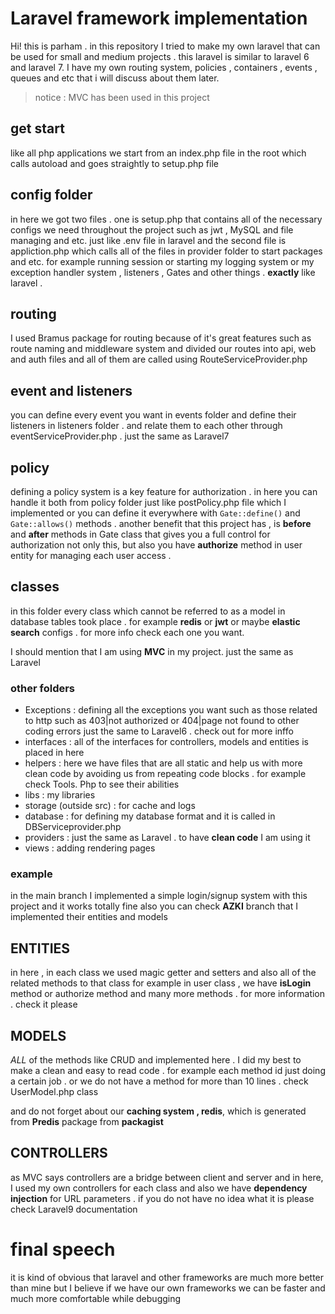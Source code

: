 # Laravel framework implementation

Hi! this is parham . in this repository I tried to make my own laravel that can be used for small and medium projects . this laravel is similar to laravel 6 and laravel 7.
I have my own routing system, policies , containers , events , queues and etc that i will discuss about them later.

> notice : MVC has been used in this project


## get start

like all php applications we start from an index.php file in the root which calls autoload and goes straightly to setup.php file

## config folder

in here we got two files . one is setup.php that contains all of the necessary configs we need throughout the project such as jwt , MySQL and file managing and etc.  just like .env file in laravel  and the second file is appliction.php which calls all of the files in provider folder to start packages and etc. 
for example running session or starting my logging system or my exception handler system , listeners , Gates and other things . **exactly** like laravel .

## routing

I used Bramus package for routing because of it's great features such as route naming and middleware system and divided our routes into api, web and auth files and all of them are called using RouteServiceProvider.php

## event and listeners

you can define every event you want in events folder and define their 
listeners in listeners folder . and relate them to each other through eventServiceProvider.php . just the same as Laravel7
## policy

defining a policy system is a key feature for authorization . in here you can handle it both  from policy folder just like postPolicy.php file which I implemented
or you can define it everywhere with `Gate::define()` and `Gate::allows()` methods .
another benefit that this project has , is **before** and **after** methods in Gate class that gives you a full control for   authorization 
not only this, but also you have **authorize** method in user entity for managing each user access . 

## classes

in this folder every class which cannot be referred to as a model in database tables took place . for example **redis** or **jwt** or maybe **elastic search** configs . for more info check each one you want.

I should mention that I am using **MVC** in my project. just the same as Laravel

### other folders

 - Exceptions : defining all the exceptions you want such as those related to http such as 403|not authorized or 404|page not found   to other coding errors just the  same to Laravel6 . check out for more inffo
 - interfaces : all of the interfaces for controllers, models and entities is placed in here
 - helpers : here we have files that are all static and help us with more clean code by avoiding us from repeating code blocks . for example check Tools. Php to see their abilities
 - libs : my libraries
 - storage (outside src) : for cache and logs
 - database : for defining my database format and it is called in DBServiceprovider.php
 - providers : just the same as Laravel . to have **clean code** I am using it 
 - views : adding rendering pages

### example

in the main  branch I implemented a simple login/signup system with this project and it works totally fine
 also you can check **AZKI** branch that I implemented their entities and models 

## ENTITIES
in here , in each class we used magic getter and setters and also all of the related methods to that class for example in user class , we have **isLogin** method or authorize method and many more methods . for more information . check it please


## MODELS

*ALL*  of the methods like CRUD and implemented here . I did my best to make a clean and easy to read code . for example each method id just doing a certain job . or we do not have a method for more than 10 lines . check UserModel.php class

and do  not forget about our **caching system , redis**, which is generated from **Predis** package from **packagist** 

## CONTROLLERS

as MVC says controllers are a bridge between client and server and in here, I used my own controllers for each class and also we have **dependency injection** for URL parameters . if you do not have no idea what it is please check Laravel9 documentation


# final speech

it is kind of obvious that laravel and other frameworks are much more better than mine but I believe if we have our own frameworks we can be faster and much more comfortable while debugging

